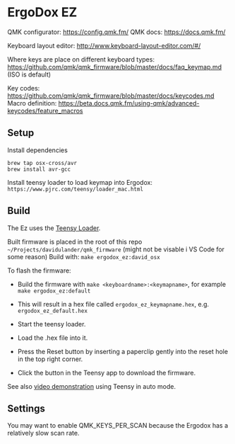 # ErgoDox EZ

QMK configurator: https://config.qmk.fm/
QMK docs: https://docs.qmk.fm/

Keyboard layout editor: http://www.keyboard-layout-editor.com/#/

Where keys are place on different keyboard types: https://github.com/qmk/qmk_firmware/blob/master/docs/faq_keymap.md (ISO is default)

Key codes: https://github.com/qmk/qmk_firmware/blob/master/docs/keycodes.md
Macro definition: https://beta.docs.qmk.fm/using-qmk/advanced-keycodes/feature_macros

## Setup
Install dependencies
```
brew tap osx-cross/avr
brew install avr-gcc
```
Install teensy loader to load keymap into Ergodox: `https://www.pjrc.com/teensy/loader_mac.html`


## Build
The Ez uses the [Teensy Loader](https://www.pjrc.com/teensy/loader_mac.html).

Built firmware is placed in the root of this repo `~/Projects/davidulander/qmk_firmware` (might not be visable i VS Code for some reason)
Build with: `make ergodox_ez:david_osx`

To flash the firmware:

  - Build the firmware with `make <keyboardname>:<keymapname>`, for example `make ergodox_ez:default`

  - This will result in a hex file called `ergodox_ez_keymapname.hex`, e.g.
    `ergodox_ez_default.hex`

  - Start the teensy loader.

  - Load the .hex file into it.

  - Press the Reset button by inserting a paperclip gently into the reset hole
    in the top right corner.

  - Click the button in the Teensy app to download the firmware.

See also [video demonstration](https://www.youtube.com/watch?v=9PyiGUO9_KQ) using Teensy in auto mode.

## Settings

You may want to enable QMK_KEYS_PER_SCAN because the Ergodox has a relatively
slow scan rate.
